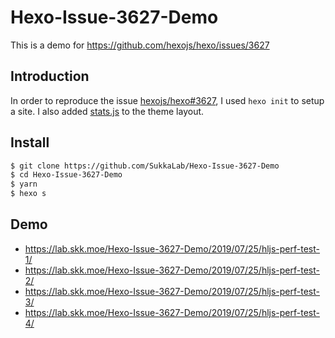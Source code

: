 # Hexo-Issue-3627-Demo

This is a demo for https://github.com/hexojs/hexo/issues/3627

## Introduction

In order to reproduce the issue [hexojs/hexo#3627](https://github.com/hexojs/hexo/issues/3627), I used `hexo init` to setup a site. I also added [stats.js](http://mrdoob.github.io/stats.js/) to the theme layout.

## Install

```bash
$ git clone https://github.com/SukkaLab/Hexo-Issue-3627-Demo
$ cd Hexo-Issue-3627-Demo
$ yarn
$ hexo s
```

## Demo

- https://lab.skk.moe/Hexo-Issue-3627-Demo/2019/07/25/hljs-perf-test-1/
- https://lab.skk.moe/Hexo-Issue-3627-Demo/2019/07/25/hljs-perf-test-2/
- https://lab.skk.moe/Hexo-Issue-3627-Demo/2019/07/25/hljs-perf-test-3/
- https://lab.skk.moe/Hexo-Issue-3627-Demo/2019/07/25/hljs-perf-test-4/
